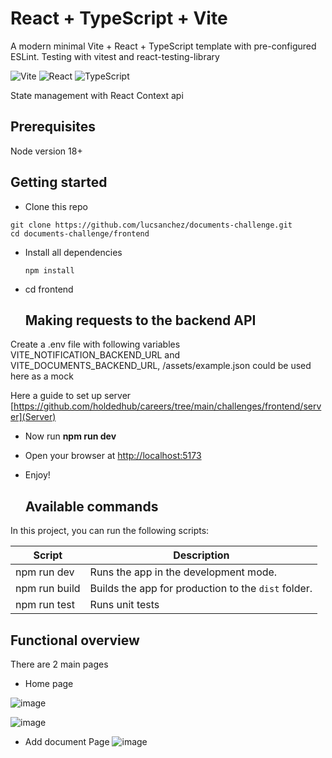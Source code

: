 # React + TypeScript + Vite

A modern minimal Vite + React + TypeScript template with pre-configured ESLint. Testing with vitest and react-testing-library

![Vite](https://img.shields.io/badge/Vite-B73BFE?style=for-the-badge&logo=vite&logoColor=FFD62E)
![React](https://img.shields.io/badge/React-20232A?style=for-the-badge&logo=react&logoColor=61DAFB)
![TypeScript](https://img.shields.io/badge/TypeScript-007ACC?style=for-the-badge&logo=typescript&logoColor=white)

State management with React Context api

## Prerequisites

Node version 18+

## Getting started

- Clone this repo

```
git clone https://github.com/lucsanchez/documents-challenge.git
cd documents-challenge/frontend
```

- Install all dependencies

  ```
  npm install
  ```

- cd frontend

  ## Making requests to the backend API

Create a .env file with following variables  
VITE_NOTIFICATION_BACKEND_URL and
VITE_DOCUMENTS_BACKEND_URL, /assets/example.json could be used here as a mock

Here a guide to set up server
[https://github.com/holdedhub/careers/tree/main/challenges/frontend/server](Server)

- Now run **npm run dev**

- Open your browser at [http://localhost:5173](http://localhost:5173/)
- Enjoy!

  ## Available commands

<p>In this project, you can run the following scripts:</p>

| Script        | Description                                         |
| ------------- | --------------------------------------------------- |
| npm run dev   | Runs the app in the development mode.               |
| npm run build | Builds the app for production to the `dist` folder. |
| npm run test  | Runs unit tests                                     |



## Functional overview

There are 2 main pages

- Home page

![image](https://github.com/user-attachments/assets/632bc403-29de-4dcc-9509-1f34e0cd2be0)

![image](https://github.com/user-attachments/assets/da5eb886-a48d-4dd1-885e-ce545403733a)


- Add document Page
![image](https://github.com/user-attachments/assets/83979188-3085-4e73-8b53-05575a3ff630)


